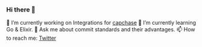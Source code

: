 ### Hi there 👋

🔭 I’m currently working on Integrations for [capchase](https://capchase.com)
🌱 I’m currently learning Go & Elixir.
💬 Ask me about commit standards and their advantages.
📫 How to reach me: [Twitter](https://twitter.com/fallion)

<!--
**fallion/fallion** is a ✨ _special_ ✨ repository because its `README.md` (this file) appears on your GitHub profile.

Here are some ideas to get you started:

- 🔭 I’m currently working on ...
- 🌱 I’m currently learning ...
- 👯 I’m looking to collaborate on ...
- 🤔 I’m looking for help with ...
- 💬 Ask me about ...
- 📫 How to reach me: ...
- 😄 Pronouns: ...
- ⚡ Fun fact: ...
-->
